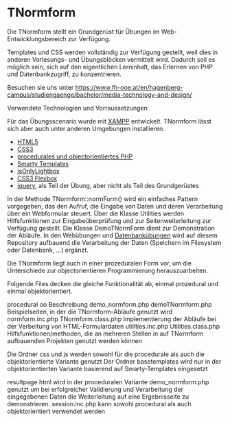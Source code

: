 # TNormform
Die TNormform stellt ein Grundgerüst für Übungen im Web-Entwicklungsbereich zur Verfügung.

Templates und CSS werden vollständig zur Verfügung gestellt, weil dies in anderen Vorlesungs- und Übungsblöcken
vermittelt wird. Dadurch soll es möglich sein, sich auf den eigentlichen Lerninhalt, das Erlernen von PHP und Datenbankzugriff,
zu konzentrieren.

Besuchen sie uns unter https://www.fh-ooe.at/en/hagenberg-campus/studiengaenge/bachelor/media-technology-and-design/

Verwendete Technologien und Vorraussetzungen

Für das Übungsscenario wurde mit [XAMPP](https://www.apachefriends.org/de/index.html)  entwickelt. TNormform lässt sich aber auch unter anderen Umgebungen
installieren.

* [HTML5](https://www.w3.org/TR/html5/)
* [CSS3](https://www.w3.org/Style/CSS/specs)
* [procedurales und objectorientiertes PHP](http://php.net/)
* [Smarty Templates](http://www.smarty.net/)
* [jsOnlyLightbox](https://github.com/felixhagspiel/jsOnlyLightbox)
* [CSS3 Flexbox](https://www.w3.org/TR/css-flexbox-1/)
* [jquery](https://jquery.com/), als Teil der Übung, aber nicht als Teil des Grundgerüstes 


In der Methode TNormform::normForm() wird ein einfaches Pattern vorgegeben, das den Aufruf, die Eingabe von Daten und deren Verarbeitung über ein Webformular steuert.
Über die Klasse Utilities werden Hilfsfunktionen zur Eingabeüberprüfung und zur Seitenweiterleitung zur Verfügung gestellt.
Die Klasse DemoTNormForm dient zur Demonstration der Abläufe. 
In den Webübungen und [Datenbankübungen](https://github.com/Digital-Media/MH_DBA-DAB_OnlineShop) wird auf diesem Repository aufbauend die Verarbeitung der Daten (Speichern im Filesystem oder Datenbank, ...) ergänzt.

Die TNormform liegt auch in einer prozeduralen Form vor, um die Unterschiede zur objectorientieren Programmierung herauszuarbeiten.

Folgende Files decken die gleiche Funktionalität ab, einmal prozedural und einmal objektorientiert.

procedural         oo                     Beschreibung
demo_normform.php  demoTNormform.php      Beispielseiten, in der die TNormform-Abläufe genutzt wird
normform.inc.php   TNormform.class.php    Implementierung der Abläufe bei der Verbeitung von HTML-Formulardaten
utilities.inc.php  Utilities.class.php    Hilfsfunktionen/methoden, die an mehreren Stellen in auf TNormform aufbauenden Projekten genutzt werden können

Die Ordner css und js werden sowohl für die procedurale als auch die objektorientierte Variante genutzt
Der Ordner basetemplates wird nur in der objektorientierten Variante basierend auf Smarty-Templates eingesetzt

resultpage.html wird in der proceduralen Variante demo_normform.php genutzt um bei erfolgreicher Validierung und Verarbeitung der eingegebenen Daten die Weiterleitung auf eine Ergebnisseite zu demonstrieren.
session.inc.php kann sowohl procedural als auch objektorientiert verwendet werden


